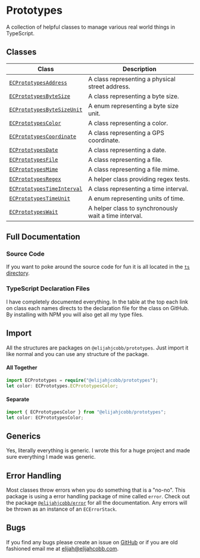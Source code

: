 # Prototypes
A collection of helpful classes to manage various real world things in TypeScript.

## Classes 
| Class | Description |
| --- | --- |
| [`ECPrototypesAddress`](https://github.com/elijahjcobb/prototypes/blob/master/dist/ECPrototypesAddress.d.ts) | A class representing a physical street address. |
| [`ECPrototypesByteSize`](https://github.com/elijahjcobb/prototypes/blob/master/dist/ECPrototypesByteSize.d.ts) | A class representing a byte size. |
| [`ECPrototypesByteSizeUnit`](https://github.com/elijahjcobb/prototypes/blob/master/dist/ECPrototypesByteSizeUnit.d.ts) | A enum representing a byte size unit. |
| [`ECPrototypesColor`](https://github.com/elijahjcobb/prototypes/blob/master/dist/ECPrototypesColor.d.ts) | A class representing a color. |
| [`ECPrototypesCoordinate`](https://github.com/elijahjcobb/prototypes/blob/master/dist/ECPrototypesCoordinate.d.ts) | A class representing a GPS coordinate. |
| [`ECPrototypesDate`](https://github.com/elijahjcobb/prototypes/blob/master/dist/ECPrototypesDate.d.ts) | A class representing a date. |
| [`ECPrototypesFile`](https://github.com/elijahjcobb/prototypes/blob/master/dist/ECPrototypesFile.d.ts) | A class representing a file. |
| [`ECPrototypesMime`](https://github.com/elijahjcobb/prototypes/blob/master/dist/ECPrototypesMime.d.ts) | A class representing a file mime. |
| [`ECPrototypesRegex`](https://github.com/elijahjcobb/prototypes/blob/master/dist/ECPrototypesRegex.d.ts) | A helper class providing regex tests. |
| [`ECPrototypesTimeInterval`](https://github.com/elijahjcobb/prototypes/blob/master/dist/ECPrototypesTimeInterval.d.ts) | A class representing a time interval. |
| [`ECPrototypesTimeUnit`](https://github.com/elijahjcobb/prototypes/blob/master/dist/ECPrototypesTimeUnit.d.ts) | A enum representing units of time. |
| [`ECPrototypesWait`](https://github.com/elijahjcobb/prototypes/blob/master/dist/ECPrototypesWait.d.ts) | A helper class to synchronously wait a time interval. |

## Full Documentation

### Source Code
If you want to poke around the source code for fun it is all located in the [`ts` directory](https://github.com/elijahjcobb/prototypes/tree/master/ts). 

### TypeScript Declaration Files
I have completely documented everything. In the table at the top each link on class each names directs to the declaration file for the class on GitHub. By installing with NPM you will also get all my type files.


## Import
All the structures are packages on `@elijahjcobb/prototypes`. Just import it like normal and you can use any structure of the package.
#### All Together
```typescript
import ECPrototypes = require("@elijahjcobb/prototypes");
let color: ECPrototypes.ECPrototypesColor;
```

#### Separate
```typescript
import { ECPrototypesColor } from "@elijahjcobb/prototypes";
let color: ECPrototypesColor;
```

## Generics
Yes, literally everything is generic. I wrote this for a huge project and made sure everything I made was generic.

## Error Handling
Most classes throw errors when you do something that is a "no-no". This package is using a error handling package of mine called `error`. Check out the package [`@elijahjcobb/error`](https://www.npmjs.com/package/@elijahjcobb/error) for all the documentation. Any errors will be thrown as an instance of an `ECErrorStack`.  

## Bugs
If you find any bugs please create an issue on [GitHub](https://github.com/elijahjcobb/prototypes/issues) or if you are old fashioned email me at [elijah@elijahcobb.com](mailto:elijah@elijahcobb.com).